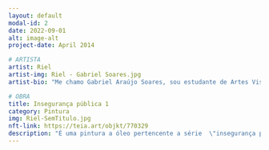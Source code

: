 ```yaml
---
layout: default
modal-id: 2
date: 2022-09-01
alt: image-alt
project-date: April 2014

# ARTISTA
artist: Riel
artist-img: Riel - Gabriel Soares.jpg
artist-bio: "Me chamo Gabriel Araújo Soares, sou estudante de Artes Visuais na Universidade Federal de Minas Gerais, morador de periferia e auto declarado pardo. Sobre minha produção artística, apesar de explorar múltiplas habilitações dentro das artes visuais, meu foco tem sido na pintura, onde tenho desenvolvido meu trabalho em torno de questões como desigualdade, racismo e principalmente violência."

# OBRA
title: Insegurança pública 1
category: Pintura
img: Riel-SemTitulo.jpg
nft-link: https://teia.art/objkt/770329
description: "É uma pintura a óleo pertencente a série  \"insegurança pública\". Na pintura usei como referência um registro fotográfico da ditadura militar brasileira e uma foto de uma amiga negra. O objetivo da série  é a partir do fazer artístico refletir sobre as imagens de violência enquanto mecanismos de opressão e resistência durante o período da ditadura militar brasileira, considerando os aspectos de raça, classe e gênero; e pensar nas semelhanças e diferenças com as imagens de violência nos dias atuais. A metodologia é criar obras visual de pintura e “ instalação” inspiradas nas imagem de violência de mídias e de documentos oficiais do período da ditadura militar e dos dias atuais, refletindo sobre os atravessamentos de raça, classe e gênero." 
---
```

